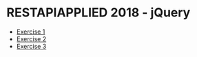 # RESTAPIAPPLIED 2018 - jQuery


-	[Exercise 1](exercises/jQueryEx1.md)
-	[Exercise 2](exercises/jQueryEx2.md)
-	[Exercise 3](exercises/jQueryEx3.md)